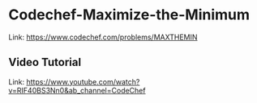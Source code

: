 # Codechef-Maximize-the-Minimum
Link: https://www.codechef.com/problems/MAXTHEMIN
## Video Tutorial
Link: https://www.youtube.com/watch?v=RIF40BS3Nn0&ab_channel=CodeChef
